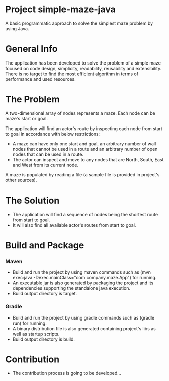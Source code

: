 # Project simple-maze-java
A basic programmatic approach to solve the simplest maze problem by using Java.


# General Info
The application has been developed to solve the problem of a simple maze
focused on code design, simplicity, readability, reusability and extensibility.
There is no target to find the most efficient algorithm in terms of performance
and used resources.


# The Problem
A two-dimensional array of nodes represents a maze.
Each node can be maze's start or goal. 

The application will find an actor's route by inspecting
each node from start to goal in accordance with below restrictions:
- A maze can have only one start and goal, an arbitrary number
of wall nodes that cannot be used in a route and an arbitrary number
of open nodes that can be used in a route.
- The actor can inspect and move to any nodes that are North, South, East and West from 
its current node.

A maze is populated by reading a file (a sample file is provided in project's other sources).


# The Solution
- The application will find a sequence of nodes being the shortest route from start to goal.
- It will also find all available actor's routes from start to goal.


# Build and Package
### Maven
- Build and run the project by using maven commands such as 
(mvn exec:java -Dexec.mainClass="com.company.maze.App") for running. 
- An executable jar is also generated by packaging the project and its dependencies supporting
the standalone java execution.
- Build output directory is target. 
### Gradle
- Build and run the project by using gradle commands such as (gradle run) for running.
- A binary distribution file is also generated containing project's libs as well as startup scripts.
- Build output directory is build.

# Contribution
- The contribution process is going to be developed...
